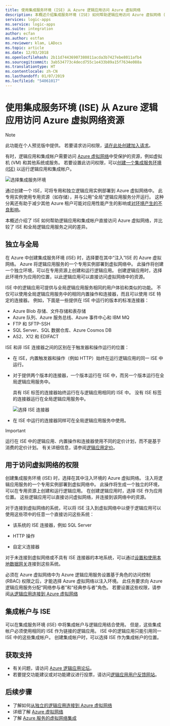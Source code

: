 ```yaml
---
title: 使用集成服务环境 (ISE) 从 Azure 逻辑应用访问 Azure 虚拟网络
description: 本概述介绍集成服务环境 (ISE) 如何帮助逻辑应用访问 Azure 虚拟网络 (VNET)
services: logic-apps
ms.service: logic-apps
ms.suite: integration
author: ecfan
ms.author: estfan
ms.reviewer: klam, LADocs
ms.topic: article
ms.date: 12/03/2018
ms.openlocfilehash: 2b11d74436907380811acda3b7427ebe8011afb4
ms.sourcegitcommit: 3ab534773c4decd755c1e433b89a15f7634e088a
ms.translationtype: HT
ms.contentlocale: zh-CN
ms.lasthandoff: 01/07/2019
ms.locfileid: "54061017"
---
```

# <a name="access-to-azure-virtual-network-resources-from-azure-logic-apps-by-using-integration-service-environments-ises"></a>使用集成服务环境 (ISE) 从 Azure 逻辑应用访问 Azure 虚拟网络资源

> [!NOTE]
> 此功能在个人预览版中提供。 若要请求访问权限，[请在此处创建加入请求](https://aka.ms/iseprivatepreview)。

有时，逻辑应用和集成帐户需要访问 [Azure 虚拟网络](../virtual-network/virtual-networks-overview.md)中受保护的资源，例如虚拟机 (VM) 和其他系统或服务。 若要设置此访问权限，可以[创建一个集成服务环境 (ISE)](../logic-apps/connect-virtual-network-vnet-isolated-environment.md) 以运行逻辑应用和集成帐户。 

![选择集成服务环境](./media/connect-virtual-network-vnet-isolated-environment-overview/select-logic-app-integration-service-environment.png)

通过创建一个 ISE，可将专用和独立逻辑应用实例部署到 Azure 虚拟网络中。 此专用实例使用专用资源（如存储），并与公用“全局”逻辑应用服务分开运行。 这种分离还有助于减少其他 Azure 租户可能对应用性能产生的影响或[对环境产生的不良影响](https://en.wikipedia.org/wiki/Cloud_computing_issues#Performance_interference_and_noisy_neighbors)。 

本概述介绍了 ISE 如何帮助逻辑应用和集成帐户直接访问 Azure 虚拟网络，并比较了 ISE 和全局逻辑应用服务之间的差异。

<a name="difference"></a>

## <a name="isolated-versus-global"></a>独立与全局

在 Azure 中创建集成服务环境 (ISE) 时，选择要在其中“注入”ISE 的 Azure 虚拟网络。 Azure 将逻辑应用服务的一个专用实例部署到虚拟网络中。 此操作将创建一个独立环境，可以在专用资源上创建和运行逻辑应用。 创建逻辑应用时，选择此环境作为应用的位置，以此逻辑应用可以直接访问虚拟网络中的资源。 

ISE 中的逻辑应用可提供与全局逻辑应用服务相同的用户体验和类似的功能。 不仅可以使用全局逻辑应用服务中的相同内置操作和连接器，而且可以使用 ISE 特定的连接器。 例如，下面是一些提供在 ISE 中运行的版本的标准连接器：
 
* Azure Blob 存储、文件存储和表存储
* Azure 队列、Azure 服务总线、Azure 事件中心和 IBM MQ
* FTP 和 SFTP-SSH
* SQL Server、SQL 数据仓库、Azure Cosmos DB
* AS2、X12 和 EDIFACT

ISE 和非 ISE 连接器之间的区别在于触发器和操作运行的位置：

* 在 ISE，内置触发器和操作（例如 HTTP）始终在运行逻辑应用的同一 ISE 中运行。 

* 对于提供两个版本的连接器，一个版本运行在 ISE 中，而另一个版本运行在全局逻辑应用服务中。  

  具有 ISE 标签的连接器始终运行在与逻辑应用相同的 ISE 中。 没有 ISE 标签的连接器运行在全局逻辑应用服务中。 

  ![选择 ISE 连接器](./media/connect-virtual-network-vnet-isolated-environment-overview/select-ise-connectors.png)

* 在 ISE 中运行的连接器同样可在全局逻辑应用服务中使用。 

> [!IMPORTANT]
> 运行在 ISE 中的逻辑应用、内置操作和连接器使用不同的定价计划，而不是基于消费的定价计划。 有关详细信息，请参阅[逻辑应用定价](../logic-apps/logic-apps-pricing.md)。

<a name="vnet-access"></a>

## <a name="permissions-for-virtual-network-access"></a>用于访问虚拟网络的权限

创建集成服务环境 (ISE) 时，选择在其中注入环境的 Azure 虚拟网络。 注入将逻辑应用服务的一个专用实例部署到虚拟网络中。 此操作将生成一个独立的环境，可以在专用资源上创建和运行逻辑应用。 在创建逻辑应用时，选择 ISE 作为应用位置。 这些逻辑应用可以直接访问虚拟网络，并连接到该网络中的资源。 

对于连接到虚拟网络的系统，可以将 ISE 注入到虚拟网络中以便于逻辑应用可以使用这些项中的任意一个直接访问这些系统： 

* 该系统的 ISE 连接器，例如 SQL Server

* HTTP 操作 

* 自定义连接器

对于未连接到虚拟网络或不具有 ISE 连接器的本地系统，可以通过[设置和使用本地数据网关](../logic-apps/logic-apps-gateway-install.md)连接到这些系统。

必须在 Azure 虚拟网络中为 Azure 逻辑应用服务设置基于角色的访问控制 (RBAC) 权限之后，才能选择 Azure 虚拟网络以注入环境。 此任务要求向 Azure 逻辑应用服务分配“网络参与者”和“经典参与者”角色。
若要设置这些权限，请参阅[从逻辑应用连接到 Azure 虚拟网络](../logic-apps/connect-virtual-network-vnet-isolated-environment.md#vnet-access)

<a name="create-integration-account-environment"></a>

## <a name="integration-accounts-with-ise"></a>集成帐户与 ISE

可以在集成服务环境 (ISE) 中将集成帐户与逻辑应用结合使用。 但是，这些集成帐户必须使用相同的 ISE 作为链接的逻辑应用。 ISE 中的逻辑应用只能引用同一 ISE 中的这些集成帐户。 创建集成帐户时，可以选择 ISE 作为集成帐户的位置。

## <a name="get-support"></a>获取支持

* 有关问题，请访问 <a href="https://social.msdn.microsoft.com/Forums/en-US/home?forum=azurelogicapps" target="_blank">Azure 逻辑应用论坛</a>。
* 若要提交功能建议或对功能建议进行投票，请访问<a href="https://aka.ms/logicapps-wish" target="_blank">逻辑应用用户反馈网站</a>。

## <a name="next-steps"></a>后续步骤

* 了解如何[从独立的逻辑应用连接到 Azure 虚拟网络](../logic-apps/connect-virtual-network-vnet-isolated-environment.md)
* 详细了解 [Azure 虚拟网络](../virtual-network/virtual-networks-overview.md)
* 了解 [Azure 服务的虚拟网络集成](../virtual-network/virtual-network-for-azure-services.md)
